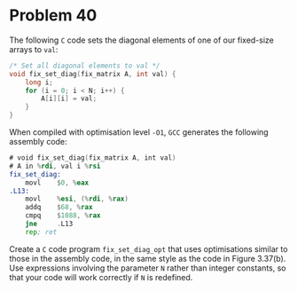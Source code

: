 # Problem 40

The following `C` code sets the diagonal elements of one of our fixed-size arrays to
`val`:

```C
/* Set all diagonal elements to val */
void fix_set_diag(fix_matrix A, int val) {
    long i;
    for (i = 0; i < N; i++) {
        A[i][i] = val;
    }
}
```

When compiled with optimisation level `-O1`, `GCC` generates the following
assembly code:

```asm
# void fix_set_diag(fix_matrix A, int val)
# A in %rdi, val i %rsi
fix_set_diag:
    movl    $0, %eax
.L13:
    movl    %esi, (%rdi, %rax)
    addq    $68, %rax
    cmpq    $1088, %rax
    jne     .L13
    rep; ret
```

Create a `C` code program `fix_set_diag_opt` that uses optimisations similar
to those in the assembly code, in the same style as the code in Figure 3.37(b). Use
expressions involving the parameter `N` rather than integer constants, so that your
code will work correctly if `N` is redefined.
